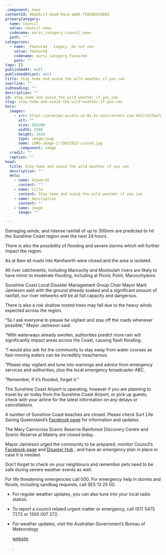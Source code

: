 ```yaml
---
_component: news
contentId: 9bab5cc3-aba9-54ca-a866-f5028855d88d
primaryCategory:
  name: Council
  value: council-news
  codename: oursc_category_council_news
  path: ""
categories:
  - name: _Featured - Legacy. Do not use
    value: featured
    codename: oursc_category_featured
    path: ""
tags: []
publishedAt: null
publishedAtLast: null
title: Stay home and avoid the wild weather if you can
overline: ""
subheading: ""
description: ""
id: stay_home_and_avoid_the_wild_weather_if_you_can
slug: stay-home-and-avoid-the-wild-weather-if-you-can
hero:
  images:
    - src: https://preview-assets-us-01.kc-usercontent.com:443/c631baf8-1b46-001f-580c-d0001b68b4a8/3f8d1723-b03e-4b85-8ddc-ad90036632c8/LDMG-image-2-25022022-scaled.jpg
      alt: ""
      size: 656200
      width: 2560
      height: 1920
      type: image/jpeg
      name: LDMG-image-2-25022022-scaled.jpg
      _component: image
  credit: ""
  caption: ""
head:
  title: Stay home and avoid the wild weather if you can
  description: ""
  meta:
    - name: keywords
      content: ""
    - name: title
      content: Stay home and avoid the wild weather if you can
    - name: description
      content: ""
    - name: image
      image: ""

---
```

Damaging winds, and intense rainfall of up to 300mm are predicted to hit the Sunshine Coast region over the next 24 hours.

There is also the possibility of flooding and severe storms which will further impact the region.

As at 8am all roads into Kenilworth were closed and the area is isolated.

All river catchments, including Maroochy and Mooloolah rivers are likely to have minor to moderate flooding, including at Picnic Point, Maroochydore.

Sunshine Coast Local Disaster Management Group Chair Mayor Mark Jamieson said with the ground already soaked and a significant amount of rainfall, our river networks will be at full capacity and dangerous.

There is also a risk shallow rooted trees may fall due to the heavy winds expected across the region.

“So I ask everyone to please be vigilant and stay off the roads whenever possible,” Mayor Jamieson said.

“With waterways already swollen, authorities predict more rain will significantly impact areas across the Coast, causing flash flooding.

“I would also ask for the community to stay away from water courses as fast-moving waters can be incredibly treacherous.

“Please stay vigilant and tune into warnings and advice from emergency services and authorities, plus the local emergency broadcaster ABC.

“Remember, if it’s flooded, forget it.”

The Sunshine Coast Airport is operating, however if you are planning to travel by air today from the Sunshine Coast Airport, or pick up guests, check with your airline for the latest information on any delays or cancellations.

A number of Sunshine Coast beaches are closed. Please check Surf Life Saving Queensland’s [Facebook page](https://www.facebook.com/lifesavingqld/?__cft__[0]=AZXuQ32DKa227nh-rJlldLkJldoM1ZpbTAM2snuZPvAbiR1J2SU0VKj92OtxsC-8XuIOHWizp7afunapjIKxaiuzp1lkMpGKUR0AbuLV5qGiahmATHKO3OLBM_HPsDB9hsA0zCQBcUNxZSwVunbL-wFh&__tn__=kK-R)
&#x20;for information and updates.

The Mary Cairncross Scenic Reserve Rainforest Discovery Centre and Scenic Reserve at Maleny are closed today.

Mayor Jamieson urged the community to be prepared, monitor Council’s [Facebook page](https://www.facebook.com/#!/SunshineCoastCouncil)
&#x20;and [Disaster Hub](http://disaster.sunshinecoast.qld.gov.au/)
, and have an emergency plan in place in case it is needed.

Don’t forget to check on your neighbours and remember pets need to be safe during severe weather events as well.

For life threatening emergencies call 000. For emergency help in storms and floods, including sandbag requests, call SES 13 25 00.

*   For regular weather updates, you can also tune into your local radio station.

*   To report a council related urgent matter or emergency, call (07) 5475 7272 or 1300 007 272.

*   For weather updates, visit the Australian Government’s Bureau of Meteorology 

    [website](http://www.bom.gov.au/?ref=logo)


    .
